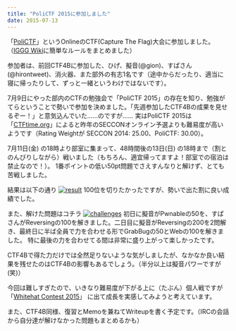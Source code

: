 ```yaml
---
title: "PoliCTF 2015に参加しました"
date: 2015-07-13
---
```


「[PoliCTF](http://polictf.it/)」というOnlineのCTF(Capture The Flag)大会に参加しました。
（[IGGG Wiki](//www.iggg.org/wiki/?PoliCTF2015)に簡単なルールをまとめました）

参加者は、前回CTF4Bに参加した、ひげ、擬音(@gion)、すぱさん(@hirontweet)、消火器、また部外の有志1名です（途中からだったり、適当に寝に帰ったりして、ずっと一緒というわけではないです）。

7月9日にやった部内のCTFの勉強会で「PoliCTF 2015」の存在を知り、勉強がてらということで勢いで参加を決めました。「先週参加したCTF4Bの成果を見せるぞー！」と意気込んでいた……のですが……
実はPoliCTF 2015は「[CTFtime.org](https://ctftime.org/)」によると昨年のSECCONオンライン予選よりも難易度が高いようです（Rating Weightが SECCON 2014: 25.00、PoliCTF: 30.00）。

7月11日(金) の18時より部室に集まって、48時間後の13日(日) の18時まで（割とのんびりしながら）戦いました（もちろん、適宜帰ってますよ！部室での宿泊は禁止なので！）。
1番ポイントの低い50pt問題でさえすんなりと解けず、とても苦戦しました。

結果は以下の通り
[![result](//www.iggg.org/wp-content/uploads/2015/07/result-300x45.png)](//www.iggg.org/wp-content/uploads/2015/07/result.png)
100位を切りたかったですが、勢いで出た割に良い成績でした。

また、解けた問題はコチラ
[![challenges](//www.iggg.org/wp-content/uploads/2015/07/result2.png)](//www.iggg.org/wp-content/uploads/2015/07/result2.png)
初日に擬音がPwnableの50を、すぱさんがReversingの100を解きました。二日目に擬音がReversingの200を2問解き、最終日に半ば全員で力を合わせる形でGrabBugの50とWebの100を解きました。
特に最後の力を合わせてる間は非常に盛り上がって楽しかったです。

CTF4Bで得た力だけでは全然足りないような気がしましたが、なかなか良い結果を残せたのはCTF4Bの影響もあるでしょう。（半分以上は擬音パワーですが(笑)）

今回は難しすぎたので、いきなり難易度が下がる上に（たぶん）個人戦ですが 「[Whitehat Contest 2015](https://wargame.whitehat.vn/)」 に出て成長を実感してみようと考えています。

また、CTF4B同様、復習とMemoを兼ねてWriteupを書く予定です。（IRCの会話から自分達が解けなかった問題もまとめるかも）
